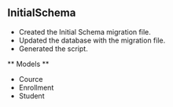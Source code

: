 ## InitialSchema
- Created the Initial Schema migration file.
- Updated the database with the migration file.
- Generated the script.

** Models **
- Cource
- Enrollment
- Student
